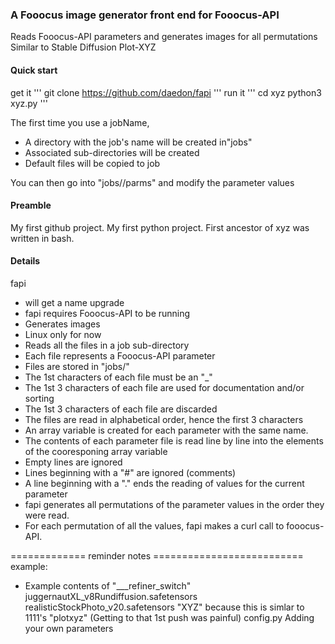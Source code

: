 ### A Fooocus image generator front end for Fooocus-API
Reads Fooocus-API parameters and generates images for all permutations
Similar to Stable Diffusion Plot-XYZ

#### Quick start
get it 
 '''
 git clone https://github.com/daedon/fapi
 '''
run it
 '''
 cd xyz
 python3 xyz.py <jobName>
 '''

The first time you use a jobName, 
* A directory with the job's name will be created in"jobs"
* Associated sub-directories will be created
* Default files will be copied to job

You can then go into "jobs/<jobName>/parms" and modify the parameter values
#### Preamble
My first github project.
My first python project.
First ancestor of xyz was written in bash.

#### Details
fapi 
* will get a name upgrade
* fapi requires Fooocus-API to be running
* Generates images 
* Linux only for now
* Reads all the files in a job sub-directory
* Each file represents a Fooocus-API parameter
* Files are stored in "jobs/<jobName>"
* The 1st characters of each file must be an "_"
* The 1st 3 characters of each file are used for documentation and/or sorting
* The 1st 3 characters of each file are discarded
* The files are read in alphabetical order, hence the first 3 characters
* An array variable is created for each parameter with the same name.
* The contents of each parameter file is read line by line into the elements of the cooresponing array variable
* Empty lines are ignored
* Lines beginning with a "#" are ignored (comments)
* A line beginning with a "." ends the reading of values for the current parameter
* fapi generates all permutations of the parameter values in the order they were read.
* For each permutation of all the values, fapi makes a curl call to fooocus-API.



============= reminder notes ==========================
example:
* Example contents of "___refiner_switch"
juggernautXL_v8Rundiffusion.safetensors
realisticStockPhoto_v20.safetensors
"XYZ" because this is simlar to 1111's "plotxyz"
(Getting to that 1st push was painful)
config.py
Adding your own parameters
